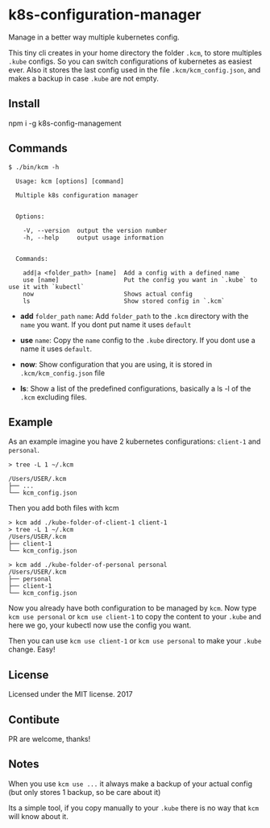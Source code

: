 # k8s-configuration-manager

Manage in a better way multiple kubernetes config.

This tiny cli creates in your home directory the folder `.kcm`, to store multiples `.kube`
configs. So you can switch configurations of kubernetes as easiest ever. Also it stores
the last config used in the file `.kcm/kcm_config.json`, and makes a backup in case
`.kube` are not empty.

## Install

npm i -g k8s-config-management

## Commands

```
$ ./bin/kcm -h

  Usage: kcm [options] [command]

  Multiple k8s configuration manager


  Options:

    -V, --version  output the version number
    -h, --help     output usage information


  Commands:

    add|a <folder_path> [name]  Add a config with a defined name
    use [name]                  Put the config you want in `.kube` to use it with `kubectl`
    now                         Shows actual config
    ls                          Show stored config in `.kcm`
```

*   **add** `folder_path` `name`: Add `folder_path` to the `.kcm` directory with the `name`
    you want. If you dont put name it uses `default`

*   **use** `name`: Copy the `name` config to the `.kube` directory. If you dont use a name
    it uses `default`.

*   **now**: Show configuration that you are using, it is stored in `.kcm/kcm_config.json`
    file

*   **ls**: Show a list of the predefined configurations, basically a ls -l of the `.kcm`
    excluding files.

## Example

As an example imagine you have 2 kubernetes configurations: `client-1` and `personal`.

```
> tree -L 1 ~/.kcm

/Users/USER/.kcm
├── ...
└── kcm_config.json
```

Then you add both files with kcm

```
> kcm add ./kube-folder-of-client-1 client-1
> tree -L 1 ~/.kcm
/Users/USER/.kcm
├── client-1
└── kcm_config.json

> kcm add ./kube-folder-of-personal personal
/Users/USER/.kcm
├── personal
├── client-1
└── kcm_config.json
```

Now you already have both configuration to be managed by `kcm`. Now type `kcm use personal` or `kcm use client-1` to copy the content to your `.kube` and here we go, your
kubectl now use the config you want.

Then you can use `kcm use client-1` or `kcm use personal` to make your `.kube` change.
Easy!

## License

Licensed under the MIT license. 2017

## Contibute

PR are welcome, thanks!

## Notes

When you use `kcm use ...` it always make a backup of your actual config (but only stores
1 backup, so be care about it)

Its a simple tool, if you copy manually to your `.kube` there is no way that `kcm` will
know about it.
